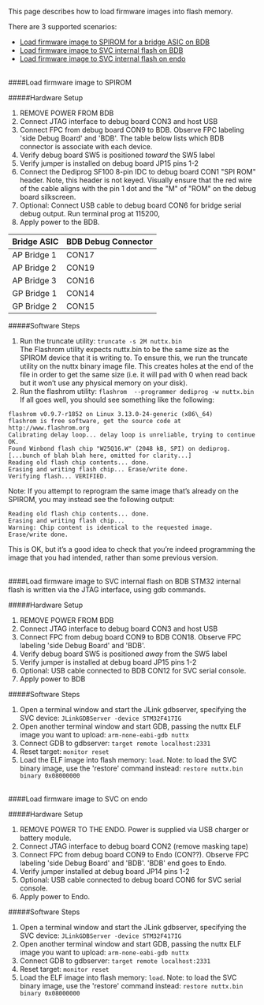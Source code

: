 This page describes how to load firmware images into flash memory.  

There are 3 supported scenarios:
* [Load firmware image to SPIROM for a bridge ASIC on BDB](Flashing-images#load-firmware-image-to-spirom)
* [Load firmware image to SVC internal flash on BDB](Flashing-images#load-firmware-image-to-svc-internal-flash-on-bdb)
* [Load firmware image to SVC internal flash on endo](Flashing-images#load-firmware-image-to-svc-on-endo)

<br>
####Load firmware image to SPIROM

#####Hardware Setup
1. REMOVE POWER FROM BDB
2. Connect JTAG interface to debug board CON3 and host USB
3. Connect FPC from debug board CON9 to BDB. Observe FPC labeling 'side Debug
Board' and 'BDB'. The table below lists which BDB connector is associate with each device.
4. Verify debug board SW5 is positioned *toward* the SW5 label  
5. Verify jumper is installed on debug board JP15 pins 1-2
6. Connect the Dediprog SF100 8-pin IDC to debug board CON1 "SPI ROM" header. Note, this header is not keyed. Visually ensure that the red wire of the cable aligns with the pin 1 dot and the "M" of "ROM" on the debug board silkscreen.
7. Optional: Connect USB cable to debug board CON6 for bridge serial debug output. Run terminal prog at 115200,  
8. Apply power to the BDB. 


Bridge ASIC | BDB Debug Connector  
------------|-------------------  
AP Bridge 1 | CON17  
AP Bridge 2 | CON19  
AP Bridge 3 | CON16  
GP Bridge 1 | CON14  
GP Bridge 2 | CON15


#####Software Steps

1. Run the truncate utility: `truncate -s 2M nuttx.bin`   
The Flashrom utility expects nuttx.bin to be the same size as the SPIROM device that it is writing to. To ensure this, we run the truncate utility on the nuttx binary image file. This creates holes at the end of the file in order to get the same size (i.e. it will pad with 0 when read back but it won’t use any physical memory on your disk).
2. Run the flashrom utility: `flashrom  --programmer dediprog -w nuttx.bin`  
If all goes well, you should see something like the following:
```
flashrom v0.9.7-r1852 on Linux 3.13.0-24-generic (x86\_64)
flashrom is free software, get the source code at
http://www.flashrom.org
Calibrating delay loop... delay loop is unreliable, trying to continue
OK.
Found Winbond flash chip "W25Q16.W" (2048 kB, SPI) on dediprog.
[...bunch of blah blah here, omitted for clarity...]
Reading old flash chip contents... done.
Erasing and writing flash chip... Erase/write done.
Verifying flash... VERIFIED.
```
Note: If you attempt to reprogram the same image that’s already on the
SPIROM, you may instead see the following output:
```
Reading old flash chip contents... done.
Erasing and writing flash chip...
Warning: Chip content is identical to the requested image.
Erase/write done.
```
This is OK, but it’s a good idea to check that you’re indeed programming
the image that you had intended, rather than some previous version.

<br>
####Load firmware image to SVC internal flash on BDB
STM32 internal flash is written via the JTAG interface, 
using gdb commands.

#####Hardware Setup
1. REMOVE POWER FROM BDB
2. Connect JTAG interface to debug board CON3 and host USB
3. Connect FPC from debug board CON9 to BDB CON18. Observe FPC labeling 'side Debug
Board' and 'BDB'. 
4. Verify debug board SW5 is positioned *away* from the SW5 label  
5. Verify jumper is installed at debug board JP15 pins 1-2  
6. Optional: USB cable connected to BDB CON12 for SVC serial console.  
7. Apply power to BDB

#####Software Steps  
1. Open a terminal window and start the JLink gdbserver, specifying the SVC device: `JLinkGDBServer -device STM32F417IG`
2.  Open another terminal window and start GDB, passing the nuttx ELF image you want to upload: `arm-none-eabi-gdb nuttx`
3. Connect GDB to gdbserver: `target remote localhost:2331`
4. Reset target: `monitor reset`
5. Load the ELF image into flash memory: `load`. Note: to load the SVC binary image, use the 'restore' command instead: `restore nuttx.bin binary 0x08000000`

<br>
####Load firmware image to SVC on endo

#####Hardware Setup
  
1. REMOVE POWER TO THE ENDO. Power is supplied via USB charger or battery module.  
2. Connect JTAG interface to debug board CON2 (remove masking tape) 
3. Connect FPC from debug board CON9 to Endo (CON??). Observe FPC labeling 'side Debug
Board' and 'BDB'. 'BDB' end goes to Endo.
4. Verify jumper installed at debug board JP14 pins 1-2  
5. Optional: USB cable connected to debug board CON6 for SVC serial console.  
6. Apply power to Endo.
 
#####Software Steps  
1. Open a terminal window and start the JLink gdbserver, specifying the SVC device: `JLinkGDBServer -device STM32F417IG`
2.  Open another terminal window and start GDB, passing the nuttx ELF image you want to upload: `arm-none-eabi-gdb nuttx`
3. Connect GDB to gdbserver: `target remote localhost:2331`
4. Reset target: `monitor reset`
5. Load the ELF image into flash memory: `load`. Note: to load the SVC binary image, use the 'restore' command instead:
   `restore nuttx.bin binary 0x08000000`
